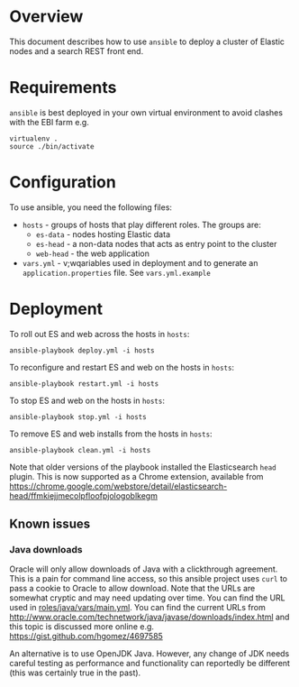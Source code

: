 # Overview
This document describes how to use `ansible` to deploy a cluster of Elastic nodes and a search REST front end. 

# Requirements
`ansible` is best deployed in your own virtual environment to avoid clashes with the EBI farm e.g.
```
virtualenv .
source ./bin/activate
```

# Configuration
To use ansible, you need the following files:
* `hosts` - groups of hosts that play different roles. The groups are:
    * `es-data` - nodes hosting Elastic data
    * `es-head` - a non-data nodes that acts as entry point to the cluster
    * `web-head` - the web application
* `vars.yml` - v;wqariables used in deployment and to generate an `application.properties` file. See `vars.yml.example`

# Deployment
To roll out ES and web across the hosts in `hosts`:
```
ansible-playbook deploy.yml -i hosts  
```

To reconfigure and restart ES and web on the hosts in `hosts`:
```
ansible-playbook restart.yml -i hosts  
```

To stop ES and web on the hosts in `hosts`:
```
ansible-playbook stop.yml -i hosts  
```

To remove ES and web installs from the hosts in `hosts`:
```
ansible-playbook clean.yml -i hosts 
```

Note that older versions of the playbook installed the Elasticsearch `head` plugin. This is now supported as a Chrome extension, available from https://chrome.google.com/webstore/detail/elasticsearch-head/ffmkiejjmecolpfloofpjologoblkegm

## Known issues
### Java downloads
Oracle will only allow downloads of Java with a clickthrough agreement. This is a pain for command line access, so this ansible project uses `curl` to pass a cookie to Oracle to allow download. Note that the URLs are somewhat cryptic and may need updating over time. You can find the URL used in [roles/java/vars/main.yml](roles/java/vars/main.yml). You can find the current URLs from http://www.oracle.com/technetwork/java/javase/downloads/index.html and this topic is discussed more online e.g. https://gist.github.com/hgomez/4697585

An alternative is to use OpenJDK Java. However, any change of JDK needs careful testing as performance and functionality can reportedly be different (this was certainly true in the past).


